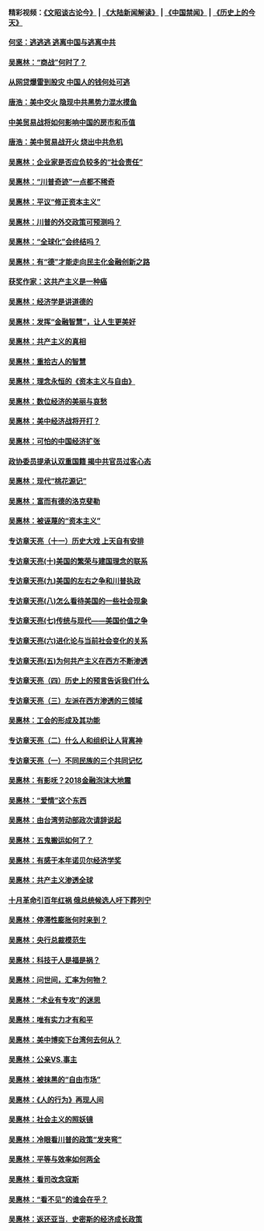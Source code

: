 #### 精彩视频：[《文昭谈古论今》](https://github.com/gfw-breaker/wenzhao/blob/master/README.md?t=11191231) | [《大陆新闻解读》](https://github.com/gfw-breaker/ntdtv-comedy/blob/master/README.md?t=11191231) | [《中国禁闻》](https://github.com/gfw-breaker/ntdtv-news/blob/master/README.md?t=11191231) | [《历史上的今天》](https://github.com/gfw-breaker/today-in-history/blob/master/README.md?t=11191231) 

#### [何坚：逃逃逃 逃离中国与逃离中共](../pages/nsc423/n10592891.md?t=11191231) 

#### [吴惠林：“商战”何时了？](../pages/nsc423/n10573558.md?t=11191231) 

#### [从网贷爆雷到股灾 中国人的钱何处可逃](../pages/nsc423/n10572800.md?t=11191231) 

#### [唐浩：美中交火 隐现中共黑势力混水摸鱼](../pages/nsc423/n10544040.md?t=11191231) 

#### [中美贸易战将如何影响中国的房市和币值](../pages/nsc423/n10543697.md?t=11191231) 

#### [唐浩：美中贸易战开火 烧出中共危机](../pages/nsc423/n10540126.md?t=11191231) 

#### [吴惠林：企业家是否应负较多的“社会责任”](../pages/nsc423/n10535022.md?t=11191231) 

#### [吴惠林：“川普奇迹”一点都不稀奇](../pages/nsc423/n10512808.md?t=11191231) 

#### [吴惠林：平议“修正资本主义”](../pages/nsc423/n10495724.md?t=11191231) 

#### [吴惠林：川普的外交政策可预测吗？](../pages/nsc423/n10462387.md?t=11191231) 

#### [吴惠林：“全球化”会终结吗？](../pages/nsc423/n10452838.md?t=11191231) 

#### [吴惠林：有“德”才能走向民主化金融创新之路](../pages/nsc423/n10432292.md?t=11191231) 

#### [获奖作家：这共产主义是一种癌](../pages/nsc423/n10431541.md?t=11191231) 

#### [吴惠林：经济学是讲道德的](../pages/nsc423/n10398014.md?t=11191231) 

#### [吴惠林：发挥“金融智慧”，让人生更美好](../pages/nsc423/n10375019.md?t=11191231) 

#### [吴惠林：共产主义的真相](../pages/nsc423/n10351394.md?t=11191231) 

#### [吴惠林：重拾古人的智慧](../pages/nsc423/n10337691.md?t=11191231) 

#### [吴惠林：理念永恒的《资本主义与自由》](../pages/nsc423/n10316274.md?t=11191231) 

#### [吴惠林：数位经济的美丽与哀愁](../pages/nsc423/n10292946.md?t=11191231) 

#### [吴惠林：美中经济战将开打？](../pages/nsc423/n10258825.md?t=11191231) 

#### [吴惠林：可怕的中国经济扩张](../pages/nsc423/n10219147.md?t=11191231) 

#### [政协委员提承认双重国籍 揭中共官员过客心态](../pages/nsc423/n10208809.md?t=11191231) 

#### [吴惠林：现代“桃花源记”](../pages/nsc423/n10185234.md?t=11191231) 

#### [吴惠林：富而有德的洛克斐勒](../pages/nsc423/n10142264.md?t=11191231) 

#### [吴惠林：被诬蔑的“资本主义”](../pages/nsc423/n10124816.md?t=11191231) 

#### [专访章天亮（十一）历史大戏 上天自有安排](../pages/nsc423/n10094905.md?t=11191231) 

#### [专访章天亮(十)美国的繁荣与建国理念的联系](../pages/nsc423/n10094899.md?t=11191231) 

#### [专访章天亮(九)美国的左右之争和川普执政](../pages/nsc423/n10094889.md?t=11191231) 

#### [专访章天亮(八)怎么看待美国的一些社会现象](../pages/nsc423/n10094857.md?t=11191231) 

#### [专访章天亮(七)传统与现代——美国价值之争](../pages/nsc423/n10093140.md?t=11191231) 

#### [专访章天亮(六)进化论与当前社会变化的关系](../pages/nsc423/n10092036.md?t=11191231) 

#### [专访章天亮(五)为何共产主义在西方不断渗透](../pages/nsc423/n10083620.md?t=11191231) 

#### [专访章天亮（四）历史上的预言告诉我们什么](../pages/nsc423/n10083606.md?t=11191231) 

#### [专访章天亮（三）左派在西方渗透的三领域](../pages/nsc423/n10081115.md?t=11191231) 

#### [吴惠林：工会的形成及其功能](../pages/nsc423/n10080633.md?t=11191231) 

#### [专访章天亮（二）什么人和组织让人背离神](../pages/nsc423/n10076637.md?t=11191231) 

#### [专访章天亮（一）不同民族的三个共同记忆](../pages/nsc423/n10074188.md?t=11191231) 

#### [吴惠林：有影呒？2018金融泡沫大地震](../pages/nsc423/n10040534.md?t=11191231) 

#### [吴惠林：“爱情”这个东西](../pages/nsc423/n10019423.md?t=11191231) 

#### [吴惠林：由台湾劳动部政次请辞说起](../pages/nsc423/n9979679.md?t=11191231) 

#### [吴惠林：五鬼搬运如何了？](../pages/nsc423/n9925338.md?t=11191231) 

#### [吴惠林：有感于本年诺贝尔经济学奖](../pages/nsc423/n9871883.md?t=11191231) 

#### [吴惠林：共产主义渗透全球](../pages/nsc423/n9812748.md?t=11191231) 

#### [十月革命引百年红祸 俄总统候选人吁下葬列宁](../pages/nsc423/n9810182.md?t=11191231) 

#### [吴惠林：停滞性膨胀何时来到？](../pages/nsc423/n9764136.md?t=11191231) 

#### [吴惠林：央行总裁模范生](../pages/nsc423/n9728134.md?t=11191231) 

#### [吴惠林：科技于人是福是祸？](../pages/nsc423/n9672982.md?t=11191231) 

#### [吴惠林：问世间，汇率为何物？](../pages/nsc423/n9621788.md?t=11191231) 

#### [吴惠林：“术业有专攻”的迷思](../pages/nsc423/n9580363.md?t=11191231) 

#### [吴惠林：唯有实力才有和平](../pages/nsc423/n9529599.md?t=11191231) 

#### [吴惠林：美中博奕下台湾何去何从？](../pages/nsc423/n9483598.md?t=11191231) 

#### [吴惠林：公亲VS.事主](../pages/nsc423/n9425637.md?t=11191231) 

#### [吴惠林：被抹黑的“自由市场”](../pages/nsc423/n9351545.md?t=11191231) 

#### [吴惠林：《人的行为》再现人间](../pages/nsc423/n9296339.md?t=11191231) 

#### [吴惠林：社会主义的照妖镜](../pages/nsc423/n9243460.md?t=11191231) 

#### [吴惠林：冷眼看川普的政策“发夹弯”](../pages/nsc423/n9120684.md?t=11191231) 

#### [吴惠林：平等与效率如何两全](../pages/nsc423/n9075430.md?t=11191231) 

#### [吴惠林：看司改念寇斯](../pages/nsc423/n9024915.md?t=11191231) 

#### [吴惠林：“看不见”的谁会在乎？](../pages/nsc423/n8977488.md?t=11191231) 

#### [吴惠林：返还亚当．史密斯的经济成长政策](../pages/nsc423/n8931896.md?t=11191231) 

